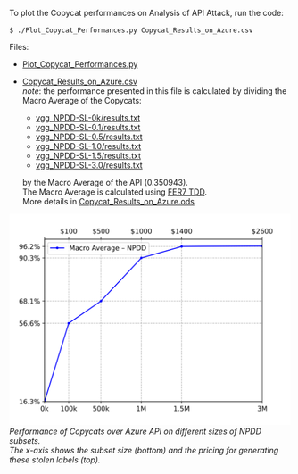 To plot the Copycat performances on Analysis of API Attack, run the code:
  
 ```console
 $ ./Plot_Copycat_Performances.py Copycat_Results_on_Azure.csv
 ```

 Files:
 * [Plot_Copycat_Performances.py](Plot_Copycat_Performances.py)
 * [Copycat_Results_on_Azure.csv](Copycat_Results_on_Azure.csv)<br>
   _note_: the performance presented in this file is calculated by dividing the Macro Average of the Copycats:
   * [vgg_NPDD-SL-0k/results.txt](vgg_NPDD-SL-0k/results.txt)
   * [vgg_NPDD-SL-0.1/results.txt](vgg_NPDD-SL-0.1/results.txt)
   * [vgg_NPDD-SL-0.5/results.txt](vgg_NPDD-SL-0.5/results.txt)
   * [vgg_NPDD-SL-1.0/results.txt](vgg_NPDD-SL-1.0/results.txt)
   * [vgg_NPDD-SL-1.5/results.txt](vgg_NPDD-SL-1.5/results.txt)
   * [vgg_NPDD-SL-3.0/results.txt](vgg_NPDD-SL-3.0/results.txt)
   
   by the Macro Average of the API (0.350943).<br>
   The Macro Average is calculated using [FER7 TDD](../../data/FER7/TD.txt.7z).<br>
   More details in [Copycat_Results_on_Azure.ods](Copycat_Results_on_Azure.ods)


![Analysis of Attack Viability](Azure.svg)
<br>*Performance of Copycats over Azure API on different sizes of NPDD subsets.*
<br>*The x-axis shows the subset size (bottom) and the pricing for generating these stolen labels (top).*
